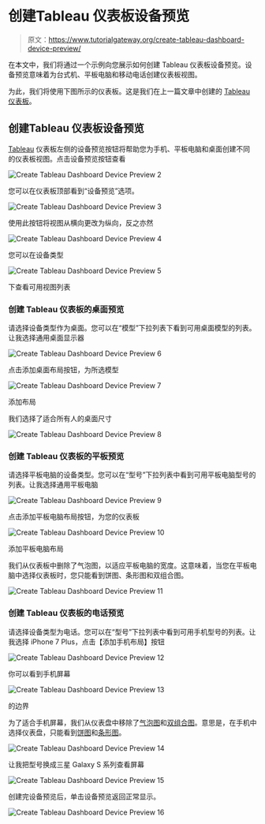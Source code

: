 # 创建Tableau 仪表板设备预览

> 原文：<https://www.tutorialgateway.org/create-tableau-dashboard-device-preview/>

在本文中，我们将通过一个示例向您展示如何创建 Tableau 仪表板设备预览。设备预览意味着为台式机、平板电脑和移动电话创建仪表板视图。

为此，我们将使用下图所示的仪表板。这是我们在上一篇文章中创建的 [Tableau 仪表板](https://www.tutorialgateway.org/create-a-dashboard-in-tableau/)。

## 创建Tableau 仪表板设备预览

[Tableau](https://www.tutorialgateway.org/tableau/) 仪表板左侧的设备预览按钮将帮助您为手机、平板电脑和桌面创建不同的仪表板视图。点击设备预览按钮查看

![Create Tableau Dashboard Device Preview 2](img/cf858489fcb074404618016f12c951a4.png)

您可以在仪表板顶部看到“设备预览”选项。

![Create Tableau Dashboard Device Preview 3](img/64b5fd82ae206f11d52e3c4c3526a7dd.png)

使用此按钮将视图从横向更改为纵向，反之亦然

![Create Tableau Dashboard Device Preview 4](img/0ec5eea98ab4e236488940c4e5464153.png)

您可以在设备类型

![Create Tableau Dashboard Device Preview 5](img/2ff9fd039a5d7d643fab35bdc7159d61.png)

下查看可用视图列表

### 创建 Tableau 仪表板的桌面预览

请选择设备类型作为桌面。您可以在“模型”下拉列表下看到可用桌面模型的列表。让我选择通用桌面显示器

![Create Tableau Dashboard Device Preview 6](img/a5f4b71e632f31de442596e535b3263b.png)

点击添加桌面布局按钮，为所选模型

![Create Tableau Dashboard Device Preview 7](img/d3e6cbabdfaad0f7421ecb864b18708d.png)

添加布局

我们选择了适合所有人的桌面尺寸

![Create Tableau Dashboard Device Preview 8](img/5431f810c84c1e875b962bbc7ee0f42d.png)

### 创建 Tableau 仪表板的平板预览

请选择平板电脑的设备类型。您可以在“型号”下拉列表中看到可用平板电脑型号的列表。让我选择通用平板电脑

![Create Tableau Dashboard Device Preview 9](img/3d26e0c2bacc1ef9ab875712fa53b30b.png)

点击添加平板电脑布局按钮，为您的仪表板

![Create Tableau Dashboard Device Preview 10](img/b00d8b55a92881d6216d8007e6c4854d.png)

添加平板电脑布局

我们从仪表板中删除了气泡图，以适应平板电脑的宽度。这意味着，当您在平板电脑中选择仪表板时，您只能看到饼图、条形图和双组合图。

![Create Tableau Dashboard Device Preview 11](img/880091e7ec0b27f9b09d197b65a4de80.png)

### 创建 Tableau 仪表板的电话预览

请选择设备类型为电话。您可以在“型号”下拉列表中看到可用手机型号的列表。让我选择 iPhone 7 Plus，点击【添加手机布局】按钮

![Create Tableau Dashboard Device Preview 12](img/fdf654240dc10d96ad0d2731b2170e30.png)

你可以看到手机屏幕

![Create Tableau Dashboard Device Preview 13](img/f10be2dcb5fd9f7a9b34801cb1f57956.png)

的边界

为了适合手机屏幕，我们从仪表盘中移除了[气泡图](https://www.tutorialgateway.org/tableau-bubble-chart/)和[双组合图](https://www.tutorialgateway.org/tableau-dual-combination-chart/)。意思是，在手机中选择仪表盘，只能看到[饼图](https://www.tutorialgateway.org/pie-chart-in-tableau/)和[条形图](https://www.tutorialgateway.org/bar-chart-in-tableau/)。

![Create Tableau Dashboard Device Preview 14](img/73af52ab5779646bbccece5d4c455d5b.png)

让我把型号换成三星 Galaxy S 系列查看屏幕

![Create Tableau Dashboard Device Preview 15](img/a266c5fe212f9961190b89a1f59d9e2b.png)

创建完设备预览后，单击设备预览返回正常显示。

![Create Tableau Dashboard Device Preview 16](img/ce00e37810621292c0e55012bc3fa51e.png)